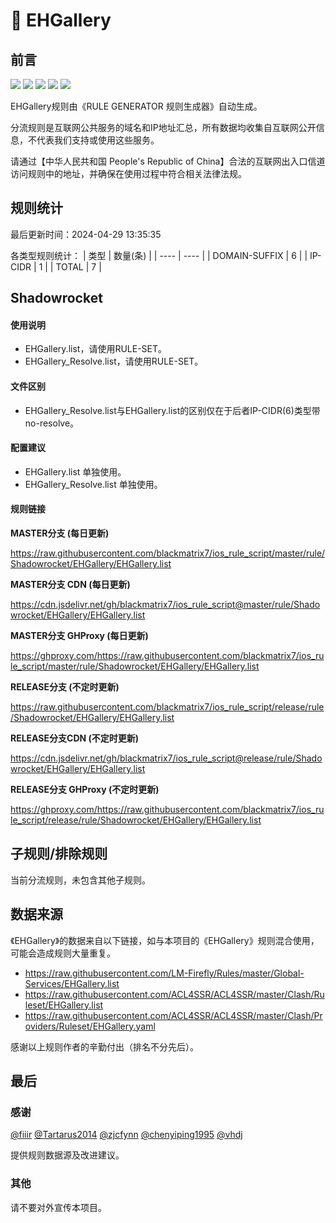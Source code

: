 # 🧸 EHGallery

## 前言

![](https://shields.io/badge/-移除重复规则-ff69b4) ![](https://shields.io/badge/-DOMAIN与DOMAIN--SUFFIX合并-green) ![](https://shields.io/badge/-DOMAIN--SUFFIX间合并-critical) ![](https://shields.io/badge/-DOMAIN--SUFFIX与DOMAIN--KEYWORD合并-blue) ![](https://shields.io/badge/-IP--CIDR(6)合并-blueviolet) 

EHGallery规则由《RULE GENERATOR 规则生成器》自动生成。

分流规则是互联网公共服务的域名和IP地址汇总，所有数据均收集自互联网公开信息，不代表我们支持或使用这些服务。

请通过【中华人民共和国 People's Republic of China】合法的互联网出入口信道访问规则中的地址，并确保在使用过程中符合相关法律法规。

## 规则统计

最后更新时间：2024-04-29 13:35:35

各类型规则统计：
| 类型 | 数量(条)  | 
| ---- | ----  |
| DOMAIN-SUFFIX | 6  | 
| IP-CIDR | 1  | 
| TOTAL | 7  | 


## Shadowrocket 

#### 使用说明
- EHGallery.list，请使用RULE-SET。
- EHGallery_Resolve.list，请使用RULE-SET。

#### 文件区别
- EHGallery_Resolve.list与EHGallery.list的区别仅在于后者IP-CIDR(6)类型带no-resolve。

#### 配置建议
- EHGallery.list 单独使用。
- EHGallery_Resolve.list 单独使用。

#### 规则链接
**MASTER分支 (每日更新)**

https://raw.githubusercontent.com/blackmatrix7/ios_rule_script/master/rule/Shadowrocket/EHGallery/EHGallery.list

**MASTER分支 CDN (每日更新)**

https://cdn.jsdelivr.net/gh/blackmatrix7/ios_rule_script@master/rule/Shadowrocket/EHGallery/EHGallery.list

**MASTER分支 GHProxy (每日更新)**

https://ghproxy.com/https://raw.githubusercontent.com/blackmatrix7/ios_rule_script/master/rule/Shadowrocket/EHGallery/EHGallery.list

**RELEASE分支 (不定时更新)**

https://raw.githubusercontent.com/blackmatrix7/ios_rule_script/release/rule/Shadowrocket/EHGallery/EHGallery.list

**RELEASE分支CDN (不定时更新)**

https://cdn.jsdelivr.net/gh/blackmatrix7/ios_rule_script@release/rule/Shadowrocket/EHGallery/EHGallery.list

**RELEASE分支 GHProxy (不定时更新)**

https://ghproxy.com/https://raw.githubusercontent.com/blackmatrix7/ios_rule_script/release/rule/Shadowrocket/EHGallery/EHGallery.list

## 子规则/排除规则


当前分流规则，未包含其他子规则。

## 数据来源

《EHGallery》的数据来自以下链接，如与本项目的《EHGallery》规则混合使用，可能会造成规则大量重复。

- https://raw.githubusercontent.com/LM-Firefly/Rules/master/Global-Services/EHGallery.list
- https://raw.githubusercontent.com/ACL4SSR/ACL4SSR/master/Clash/Ruleset/EHGallery.list
- https://raw.githubusercontent.com/ACL4SSR/ACL4SSR/master/Clash/Providers/Ruleset/EHGallery.yaml


感谢以上规则作者的辛勤付出（排名不分先后）。

## 最后

### 感谢

[@fiiir](https://github.com/fiiir) [@Tartarus2014](https://github.com/Tartarus2014) [@zjcfynn](https://github.com/zjcfynn) [@chenyiping1995](https://github.com/chenyiping1995) [@vhdj](https://github.com/vhdj)

提供规则数据源及改进建议。

### 其他

请不要对外宣传本项目。